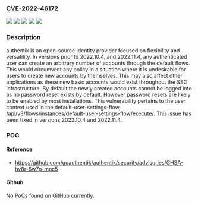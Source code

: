 ### [CVE-2022-46172](https://cve.mitre.org/cgi-bin/cvename.cgi?name=CVE-2022-46172)
![](https://img.shields.io/static/v1?label=Product&message=authentik&color=blue)
![](https://img.shields.io/static/v1?label=Version&message=%3E%3D%202022.10.0%2C%20%3C%202022.10.4%20&color=brightgreen)
![](https://img.shields.io/static/v1?label=Version&message=%3E%3D%202022.11.0%2C%20%3C%202022.11.4%20&color=brightgreen)
![](https://img.shields.io/static/v1?label=Vulnerability&message=CWE-269%3A%20Improper%20Privilege%20Management&color=brightgreen)
![](https://img.shields.io/static/v1?label=Vulnerability&message=CWE-287%3A%20Improper%20Authentication&color=brightgreen)

### Description

authentik is an open-source Identity provider focused on flexibility and versatility. In versions prior to 2022.10.4, and 2022.11.4, any authenticated user can create an arbitrary number of accounts through the default flows. This would circumvent any policy in a situation where it is undesirable for users to create new accounts by themselves. This may also affect other applications as these new basic accounts would exist throughout the SSO infrastructure. By default the newly created accounts cannot be logged into as no password reset exists by default. However password resets are likely to be enabled by most installations. This vulnerability pertains to the user context used in the default-user-settings-flow, /api/v3/flows/instances/default-user-settings-flow/execute/. This issue has been fixed in versions 2022.10.4 and 2022.11.4.

### POC

#### Reference
- https://github.com/goauthentik/authentik/security/advisories/GHSA-hv8r-6w7p-mpc5

#### Github
No PoCs found on GitHub currently.

